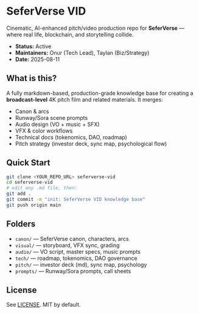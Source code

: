# SeferVerse VID

Cinematic, AI-enhanced pitch/video production repo for **SeferVerse** — where real life, blockchain, and storytelling collide.

- **Status:** Active
- **Maintainers:** Onur (Tech Lead), Taylan (Biz/Strategy)
- **Date:** 2025-08-11

## What is this?
A fully markdown-based, production-grade knowledge base for creating a **broadcast-level** 4K pitch film and related materials. It merges:
- Canon & arcs
- Runway/Sora scene prompts
- Audio design (VO + music + SFX)
- VFX & color workflows
- Technical docs (tokenomics, DAO, roadmap)
- Pitch strategy (investor deck, sync map, psychological flow)

## Quick Start
```bash
git clone <YOUR_REPO_URL> seferverse-vid
cd seferverse-vid
# edit any .md file, then:
git add .
git commit -m "init: SeferVerse VID knowledge base"
git push origin main
```

## Folders
- `canon/` — SeferVerse canon, characters, arcs
- `visual/` — storyboard, VFX sync, grading
- `audio/` — VO script, master specs, music prompts
- `tech/` — roadmap, tokenomics, DAO governance
- `pitch/` — investor deck (md), sync map, psychology
- `prompts/` — Runway/Sora prompts, call sheets

## License
See [LICENSE](LICENSE). MIT by default.
